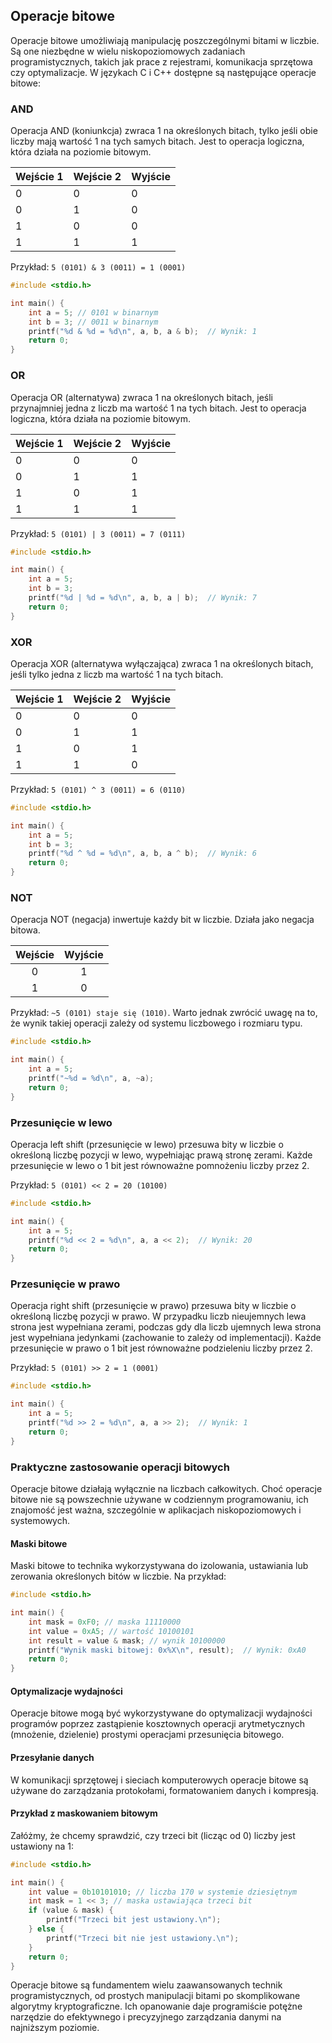 ## Operacje bitowe

Operacje bitowe umożliwiają manipulację poszczególnymi bitami w liczbie. Są one niezbędne w wielu niskopoziomowych zadaniach programistycznych, takich jak prace z rejestrami, komunikacja sprzętowa czy optymalizacje. W językach C i C++ dostępne są następujące operacje bitowe:

### AND
Operacja AND (koniunkcja) zwraca 1 na określonych bitach, tylko jeśli obie liczby mają wartość 1 na tych samych bitach. Jest to operacja logiczna, która działa na poziomie bitowym.

| Wejście 1 | Wejście 2 | Wyjście |
|-----------|-----------|---------|
| 0         | 0         | 0       |
| 0         | 1         | 0       |
| 1         | 0         | 0       |
| 1         | 1         | 1       |

Przykład: `5 (0101) & 3 (0011) = 1 (0001)`

```c
#include <stdio.h>

int main() {
    int a = 5; // 0101 w binarnym
    int b = 3; // 0011 w binarnym
    printf("%d & %d = %d\n", a, b, a & b);  // Wynik: 1
    return 0;
}
```

### OR
Operacja OR (alternatywa) zwraca 1 na określonych bitach, jeśli przynajmniej jedna z liczb ma wartość 1 na tych bitach. Jest to operacja logiczna, która działa na poziomie bitowym.

| Wejście 1 | Wejście 2 | Wyjście |
|-----------|-----------|---------|
| 0         | 0         | 0       |
| 0         | 1         | 1       |
| 1         | 0         | 1       |
| 1         | 1         | 1       |

Przykład: `5 (0101) | 3 (0011) = 7 (0111)`

```c
#include <stdio.h>

int main() {
    int a = 5;
    int b = 3;
    printf("%d | %d = %d\n", a, b, a | b);  // Wynik: 7
    return 0;
}
```

### XOR
Operacja XOR (alternatywa wyłączająca) zwraca 1 na określonych bitach, jeśli tylko jedna z liczb ma wartość 1 na tych bitach.

| Wejście 1 | Wejście 2 | Wyjście |
|-----------|-----------|---------|
| 0         | 0         | 0       |
| 0         | 1         | 1       |
| 1         | 0         | 1       |
| 1         | 1         | 0       |

Przykład: `5 (0101) ^ 3 (0011) = 6 (0110)`

```c
#include <stdio.h>

int main() {
    int a = 5;
    int b = 3;
    printf("%d ^ %d = %d\n", a, b, a ^ b);  // Wynik: 6
    return 0;
}
```

### NOT
Operacja NOT (negacja) inwertuje każdy bit w liczbie. Działa jako negacja bitowa.

| Wejście | Wyjście |
|:-------:|:-------:|
|    0    |    1    |
|    1    |    0    |

Przykład: `~5 (0101) staje się (1010)`. Warto jednak zwrócić uwagę na to, że wynik takiej operacji zależy od systemu liczbowego i rozmiaru typu.

```c
#include <stdio.h>

int main() {
    int a = 5;
    printf("~%d = %d\n", a, ~a);
    return 0;
}
```

### Przesunięcie w lewo
Operacja left shift (przesunięcie w lewo) przesuwa bity w liczbie o określoną liczbę pozycji w lewo, wypełniając prawą stronę zerami. Każde przesunięcie w lewo o 1 bit jest równoważne pomnożeniu liczby przez 2.

Przykład: `5 (0101) << 2 = 20 (10100)`

```c
#include <stdio.h>

int main() {
    int a = 5;
    printf("%d << 2 = %d\n", a, a << 2);  // Wynik: 20
    return 0;
}
```

### Przesunięcie w prawo
Operacja right shift (przesunięcie w prawo) przesuwa bity w liczbie o określoną liczbę pozycji w prawo. W przypadku liczb nieujemnych lewa strona jest wypełniana zerami, podczas gdy dla liczb ujemnych lewa strona jest wypełniana jedynkami (zachowanie to zależy od implementacji). Każde przesunięcie w prawo o 1 bit jest równoważne podzieleniu liczby przez 2.

Przykład: `5 (0101) >> 2 = 1 (0001)`

```c
#include <stdio.h>

int main() {
    int a = 5;
    printf("%d >> 2 = %d\n", a, a >> 2);  // Wynik: 1
    return 0;
}
```

### Praktyczne zastosowanie operacji bitowych

Operacje bitowe działają wyłącznie na liczbach całkowitych. Choć operacje bitowe nie są powszechnie używane w codziennym programowaniu, ich znajomość jest ważna, szczególnie w aplikacjach niskopoziomowych i systemowych.

#### Maski bitowe
Maski bitowe to technika wykorzystywana do izolowania, ustawiania lub zerowania określonych bitów w liczbie. Na przykład:

```c
#include <stdio.h>

int main() {
    int mask = 0xF0; // maska 11110000
    int value = 0xA5; // wartość 10100101
    int result = value & mask; // wynik 10100000
    printf("Wynik maski bitowej: 0x%X\n", result);  // Wynik: 0xA0
    return 0;
}
```

#### Optymalizacje wydajności
Operacje bitowe mogą być wykorzystywane do optymalizacji wydajności programów poprzez zastąpienie kosztownych operacji arytmetycznych (mnożenie, dzielenie) prostymi operacjami przesunięcia bitowego.

#### Przesyłanie danych
W komunikacji sprzętowej i sieciach komputerowych operacje bitowe są używane do zarządzania protokołami, formatowaniem danych i kompresją.

#### Przykład z maskowaniem bitowym
Załóżmy, że chcemy sprawdzić, czy trzeci bit (licząc od 0) liczby jest ustawiony na 1:

```c
#include <stdio.h>

int main() {
    int value = 0b10101010; // liczba 170 w systemie dziesiętnym
    int mask = 1 << 3; // maska ustawiająca trzeci bit
    if (value & mask) {
        printf("Trzeci bit jest ustawiony.\n");
    } else {
        printf("Trzeci bit nie jest ustawiony.\n");
    }
    return 0;
}
```

Operacje bitowe są fundamentem wielu zaawansowanych technik programistycznych, od prostych manipulacji bitami po skomplikowane algorytmy kryptograficzne. Ich opanowanie daje programiście potężne narzędzie do efektywnego i precyzyjnego zarządzania danymi na najniższym poziomie.
